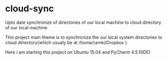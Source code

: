 # cloud-sync
Upto date synchronize of directories of our local machine to cloud directory of our local machine

This project main theme is to synchronize the our local system directories to cloud diirectory(which usualy be at /home/ramki/Dropbox ).

Here i am starting this project on Ubuntu 15.04 and PyCharm 4.5.1(IDE)